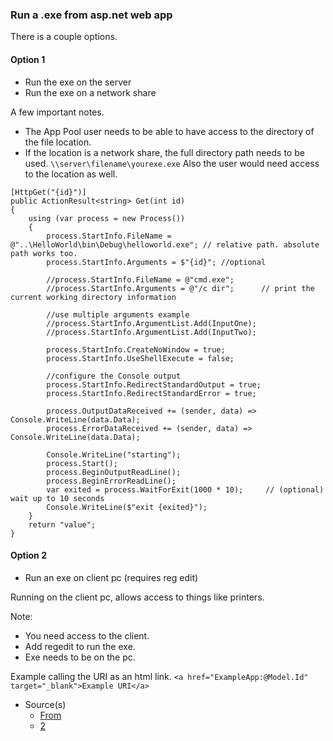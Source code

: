 ### Run a .exe from asp.net web app

There is a couple options.

#### Option 1
- Run the exe on the server
- Run the exe on a network share

A few important notes.
- The App Pool user needs to be able to have access to the directory of the file location.
- If the location is a network share, the full directory path needs to be used. `\\server\filename\yourexe.exe` Also the user would need access to the location as well.

```
[HttpGet("{id}")]
public ActionResult<string> Get(int id)
{
    using (var process = new Process())
    {
        process.StartInfo.FileName = @"..\HelloWorld\bin\Debug\helloworld.exe"; // relative path. absolute path works too.
        process.StartInfo.Arguments = $"{id}"; //optional
        
        //process.StartInfo.FileName = @"cmd.exe";
        //process.StartInfo.Arguments = @"/c dir";      // print the current working directory information
        
        //use multiple arguments example
        //process.StartInfo.ArgumentList.Add(InputOne);      
        //process.StartInfo.ArgumentList.Add(InputTwo); 
                
        process.StartInfo.CreateNoWindow = true;
        process.StartInfo.UseShellExecute = false;

        //configure the Console output
        process.StartInfo.RedirectStandardOutput = true;
        process.StartInfo.RedirectStandardError = true;

        process.OutputDataReceived += (sender, data) => Console.WriteLine(data.Data);
        process.ErrorDataReceived += (sender, data) => Console.WriteLine(data.Data);

        Console.WriteLine("starting");
        process.Start();
        process.BeginOutputReadLine();
        process.BeginErrorReadLine();
        var exited = process.WaitForExit(1000 * 10);     // (optional) wait up to 10 seconds
        Console.WriteLine($"exit {exited}");
    }
    return "value";
}
```

#### Option 2
- Run an exe on client pc (requires reg edit)

Running on the client pc, allows access to things like printers.

Note:
- You need access to the client.
- Add regedit to run the exe.
- Exe needs to be on the pc.

Example calling the URI as an html link.
`<a href="ExampleApp:@Model.Id" target="_blank">Example URI</a>`


- Source(s)
  - [From](https://codeburst.io/run-an-external-executable-in-asp-net-core-5c2f8b6cacd9)
  - [2](link2)
